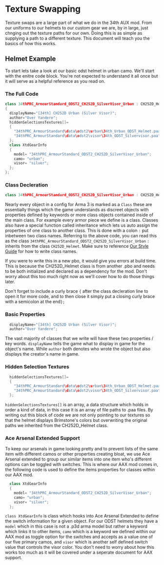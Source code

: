<!--
I reccomend viewing this document with the extension Markdown Preview Enhanced (https://marketplace.visualstudio.com/items?itemName=shd101wyy.markdown-preview-enhanced).
Once installed to VS Code you can see a html preview by clicking the pane on the right side of VS Code that looks like an open book with a magnifying glass. This will greatly enchance readability.
-->

# Texture Swapping
Texture swaps are a large part of what we do in the 34th AUX mod. From our uniforms to our helmets to our custom gear we are, by in large, just chnging out the texture paths for our own. Doing this is as simple as supplying a path to a different texture. This document will teach you the basics of how this works.

## Helmet Example
To start lets take a look at our basic odst helmet in urban camo. We'll start with the enitre code block. You're not expected to understand it all once but it will serve as a helpful reference as you read on.

### The Full Code
```c++
class 34thPRC_ArmourStandard_ODST2_CH252D_SilverVisor_Urban : CH252D_Helmet
{
  displayName="[34th] CH252D Urban (Silver Visor)";
  author="Over Yandere";
  hiddenSelectionsTextures[]=
  {
    "34thPRC_ArmourStandard\data\odst2\urban\34th_Urban_ODST_Helmet.paa",
    "34thPRC_ArmourStandard\data\odst2\visor\34th_ODST_Silvervisor.paa"
  };
  class XtdGearInfo
  {
    model= "34thPRC_ArmourStandard_ODST2_CH252D_SilverVisor_Urban";
    camo= "urban";
    visor= "silver";
  };
};
```

### Class Decleration
```c++
class 34thPRC_ArmourStandard_ODST2_CH252D_SilverVisor_Urban : CH252D_Helmet
```
 Nearly every object in a config for Arma 3 is marked as a `Class` these are essentially things which the game understands as discreet objects with properties defined by keywords or more class objects contained inside of the main class. For example every armor piece we define is a class. Classes also have a special function called inheritance which lets us auto assign the properties of one class to another class. This is done with a colon `:` put inbetween two class names. Referring to the above code, you can read this as the class `34thPRC_ArmourStandard_ODST2_CH252D_SilverVisor_Urban` `:` inherits from the class `CH252D_Helmet`. Make sure to reference [Our Style Guide](..\Code_Style.md) for how to write class names.


If you were to write this in a new pbo, it would give you errors at build time. This is because the CH252D_Helmet class is from another .pbo and needs to be both initialized and declared as a dependency for the mod. Don't worry about this too much right now as we'll cover how to do those things later.

Don't forget to include a curly brace `{` after the class decleration line to open it for more code, and to then close it simply put a closing curly brace with a semicolon at the end`};`

### Basic Properties
```c++
  displayName="[34th] CH252D Urban (Silver Visor)";
  author="Over Yandere";
```
The vast majority of classes that we write will have these two properties / key words. `displayName` tells the game what to display in game for the object's name. While `author` both denotes who wrote the object but also displays the creator's name in game.

### Hidden Selection Textures
```c++
  hiddenSelectionsTextures[]=
  {
    "34thPRC_ArmourStandard\data\odst2\urban\34th_Urban_ODST_Helmet.paa", //The texture for the helmet
    "34thPRC_ArmourStandard\data\odst2\visor\34th_ODST_Silvervisor.paa" //The texture for the visor
  };
```
`hiddenSelectionsTextures[]` is an array, a data structure which holds in order a kind of data, in this case it is an array of file paths to .paa files. By writing out this block of code we are not only pointing to our textures so that the helmet displays Brimstone's colors but overwriting the original paths we inherited from the CH252D_Helmet class.

### Ace Arsenal Extended Support
To keep our arsenals in game looking pretty and to prevent lists of the same item with different camos or other properties creating bloat, we use Ace Arsenal extended to group our similar items into one item who's different options can be toggled with switches. This is where our AAX mod comes in, the following code is used to define the items properties for classes within our AAX mod.

```c++
  class XtdGearInfo
  {
    model= "34thPRC_ArmourStandard_ODST2_CH252D_SilverVisor_Urban";
    camo= "urban";
    visor= "silver";
  };
```

`class XtdGearInfo` is class which hooks into Ace Arsenal Extended to define the switch information for a given object. For our ODST helmets they have a `model` which in this case is not a .p3d arma model but rather a keyword which links it to other items, `camo` which is a keyword we defined within our AAX mod as toggle option for the switches and accepts as a value one of our five primary camos, and `visor` which is another self defined switch value that controls the visor color. You don't need to worry about how this works too much as it will be covered under a seperate document for AAX support.
